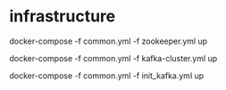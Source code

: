 # infrastructure
docker-compose -f common.yml -f zookeeper.yml up

docker-compose -f common.yml -f kafka-cluster.yml up

docker-compose -f common.yml -f init_kafka.yml up
